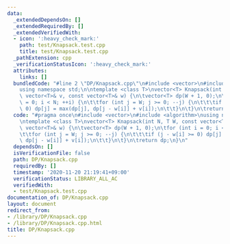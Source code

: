 ```yaml
---
data:
  _extendedDependsOn: []
  _extendedRequiredBy: []
  _extendedVerifiedWith:
  - icon: ':heavy_check_mark:'
    path: test/Knapsack.test.cpp
    title: test/Knapsack.test.cpp
  _pathExtension: cpp
  _verificationStatusIcon: ':heavy_check_mark:'
  attributes:
    links: []
  bundledCode: "#line 2 \"DP/Knapsack.cpp\"\n#include <vector>\n#include <algorithm>\n\
    using namespace std;\n\ntemplate <class T>\nvector<T> Knapsack(int N, T W, const\
    \ vector<T>& v, const vector<T>& w) {\n\tvector<T> dp(W + 1, 0);\n\tfor (int i\
    \ = 0; i < N; ++i) {\n\t\tfor (int j = W; j >= 0; --j) {\n\t\t\tif (j - w[i] >=\
    \ 0) dp[j] = max(dp[j], dp[j - w[i]] + v[i]);\n\t\t}\n\t}\n\treturn dp;\n}\n"
  code: "#pragma once\n#include <vector>\n#include <algorithm>\nusing namespace std;\n\
    \ntemplate <class T>\nvector<T> Knapsack(int N, T W, const vector<T>& v, const\
    \ vector<T>& w) {\n\tvector<T> dp(W + 1, 0);\n\tfor (int i = 0; i < N; ++i) {\n\
    \t\tfor (int j = W; j >= 0; --j) {\n\t\t\tif (j - w[i] >= 0) dp[j] = max(dp[j],\
    \ dp[j - w[i]] + v[i]);\n\t\t}\n\t}\n\treturn dp;\n}\n"
  dependsOn: []
  isVerificationFile: false
  path: DP/Knapsack.cpp
  requiredBy: []
  timestamp: '2020-11-20 21:19:41+09:00'
  verificationStatus: LIBRARY_ALL_AC
  verifiedWith:
  - test/Knapsack.test.cpp
documentation_of: DP/Knapsack.cpp
layout: document
redirect_from:
- /library/DP/Knapsack.cpp
- /library/DP/Knapsack.cpp.html
title: DP/Knapsack.cpp
---
```

